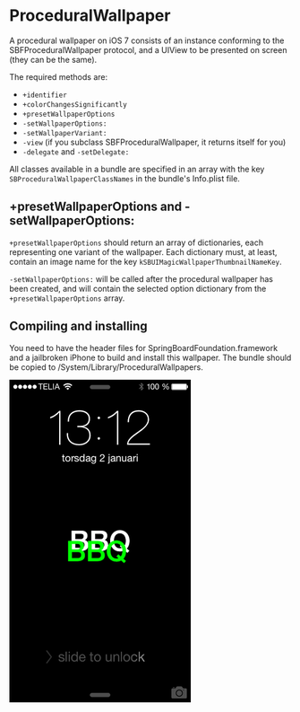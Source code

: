 ProceduralWallpaper
===================

A procedural wallpaper on iOS 7 consists of an instance conforming to the SBFProceduralWallpaper protocol, and a UIView to be presented on screen (they can be the same).

The required methods are:

+ `+identifier`
+ `+colorChangesSignificantly`
+ `+presetWallpaperOptions`
+ `-setWallpaperOptions:`
+ `-setWallpaperVariant:`
+ `-view` (if you subclass SBFProceduralWallpaper, it returns itself for you)
+ `-delegate` and `-setDelegate:`

All classes available in a bundle are specified in an array with the key `SBProceduralWallpaperClassNames` in the bundle's Info.plist file.


+presetWallpaperOptions and -setWallpaperOptions:
--------------------------------------------------

`+presetWallpaperOptions` should return an array of dictionaries, each representing one variant of the wallpaper. Each dictionary must, at least, contain an image name for the key `kSBUIMagicWallpaperThumbnailNameKey`.

`-setWallpaperOptions:` will be called after the procedural wallpaper has been created, and will contain the selected option dictionary from the `+presetWallpaperOptions` array.


Compiling and installing
------------------------

You need to have the header files for SpringBoardFoundation.framework and a jailbroken iPhone to build and install this wallpaper. The bundle should be copied to /System/Library/ProceduralWallpapers.

![Screenshot](screenshot.png)
